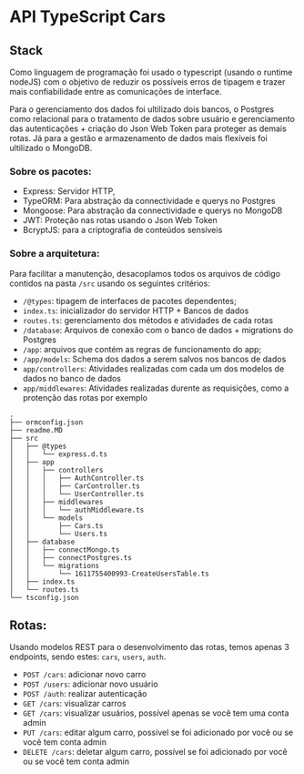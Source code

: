 # API TypeScript Cars

## Stack
Como linguagem de programação foi usado o typescript (usando o runtime nodeJS) com o objetivo de reduzir os possíveis erros de tipagem e trazer mais confiabilidade entre as comunicações de interface.

Para o gerenciamento dos dados foi ultilizado dois bancos, o Postgres como relacional para o tratamento de dados sobre usuário e gerenciamento das autenticações + criação do Json Web Token para proteger as demais rotas. Já para a gestão e armazenamento de dados mais flexíveis foi ultilizado o MongoDB.

### Sobre os pacotes:
- Express: Servidor HTTP,
- TypeORM: Para abstração da connectividade e querys no Postgres
- Mongoose: Para abstração da connectividade e querys no MongoDB
- JWT: Proteção nas rotas usando o Json Web Token
- BcryptJS: para a criptografia de conteúdos sensíveis

### Sobre a arquitetura:
Para facilitar a manutenção, desacoplamos todos os arquivos de código contidos na pasta `/src` usando os seguintes critérios:

- `/@types`: tipagem de interfaces de pacotes dependentes;
- `index.ts`: inicializador do servidor HTTP + Bancos de dados
- `routes.ts`: gerenciamento dos métodos e atividades de cada rotas
- `/database`: Arquivos de conexão com o banco de dados + migrations do Postgres
-  `/app`: arquivos que contém as regras de funcionamento do app;
- `/app/models`: Schema dos dados a serem salvos nos bancos de dados
- `app/controllers`: Atividades realizadas com cada um dos modelos de dados no banco de dados
- `app/middlewares`: Atividades realizadas durente as requisições, como a protenção das rotas por exemplo
```
.
├── ormconfig.json
├── readme.MD
├── src
│   ├── @types
│   │   └── express.d.ts
│   ├── app
│   │   ├── controllers
│   │   │   ├── AuthController.ts
│   │   │   ├── CarController.ts
│   │   │   └── UserController.ts
│   │   ├── middlewares
│   │   │   └── authMiddleware.ts
│   │   └── models
│   │       ├── Cars.ts
│   │       └── Users.ts
│   ├── database
│   │   ├── connectMongo.ts
│   │   ├── connectPostgres.ts
│   │   └── migrations
│   │       └── 1611755400993-CreateUsersTable.ts
│   ├── index.ts
│   └── routes.ts
└── tsconfig.json
```

## Rotas:
Usando modelos REST para o desenvolvimento das rotas, temos apenas 3 endpoints, sendo estes: `cars`, `users`, `auth`.

- `POST /cars`: adicionar novo carro
- `POST /users`: adicionar novo usuário
- `POST /auth`: realizar autenticação
- `GET /cars`: visualizar carros
-  `GET /cars`: visualizar usuários, possível apenas se você tem uma conta admin
- `PUT /cars`: editar algum carro, possível se foi adicionado por você ou se você tem conta admin
- `DELETE /cars`: deletar algum carro, possível se foi adicionado por você ou se você tem conta admin

